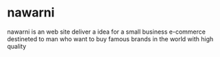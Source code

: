 # nawarni
nawarni is an web site deliver a idea for a small business e-commerce destineted to man who want to buy famous brands in the world with high quality
